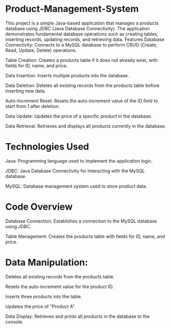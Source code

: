 # Product-Management-System
This project is a simple Java-based application that manages a products database using JDBC (Java Database Connectivity). The application demonstrates fundamental database operations such as creating tables, inserting records, updating records, and retrieving data.
Features
Database Connectivity: Connects to a MySQL database to perform CRUD (Create, Read, Update, Delete) operations.

Table Creation: Creates a products table if it does not already exist, with fields for ID, name, and price.

Data Insertion: Inserts multiple products into the database.

Data Deletion: Deletes all existing records from the products table before inserting new data.

Auto-Increment Reset: Resets the auto-increment value of the ID field to start from 1 after deletion.

Data Update: Updates the price of a specific product in the database.

Data Retrieval: Retrieves and displays all products currently in the database.

# Technologies Used

Java: Programming language used to implement the application logic.

JDBC: Java Database Connectivity for interacting with the MySQL database.

MySQL: Database management system used to store product data.

# Code Overview

Database Connection: Establishes a connection to the MySQL database using JDBC.

Table Management: Creates the products table with fields for ID, name, and price.

# Data Manipulation:

Deletes all existing records from the products table.

Resets the auto-increment value for the product ID.

Inserts three products into the table.

Updates the price of "Product A".

Data Display: Retrieves and prints all products in the database to the console.
